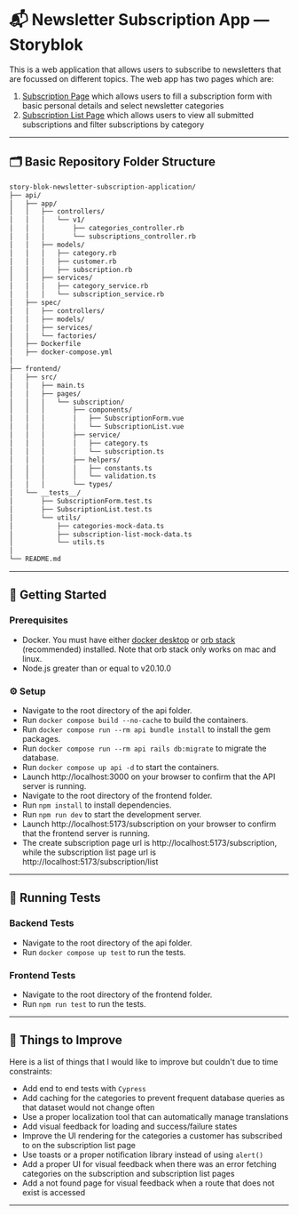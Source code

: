 # 📬 Newsletter Subscription App — Storyblok
This is a web application that allows users to subscribe to newsletters that are focussed on different topics. The web app has two pages which are:
1. [Subscription Page](http://localhost:5173/subscription) which allows users to fill a subscription form with basic personal details and select newsletter categories
2. [Subscription List Page](http://localhost:5173/subscription/list) which allows users to view all submitted subscriptions and filter subscriptions by category
---
## 🗂️ Basic Repository Folder Structure

```bash
story-blok-newsletter-subscription-application/
├── api/
│   ├── app/
│   │   ├── controllers/
│   │   │   └── v1/
│   │   │       ├── categories_controller.rb
│   │   │       └── subscriptions_controller.rb
│   │   ├── models/
│   │   │   ├── category.rb
│   │   │   ├── customer.rb
│   │   │   ├── subscription.rb
│   │   ├── services/
│   │   │   ├── category_service.rb
│   │   │   └── subscription_service.rb
│   ├── spec/
│   │   ├── controllers/
│   │   ├── models/
│   │   ├── services/
│   │   └── factories/
│   ├── Dockerfile
│   ├── docker-compose.yml
│
├── frontend/
│   ├── src/
│   │   ├── main.ts
│   │   ├── pages/
│   │   │   └── subscription/
│   │   │       ├── components/
│   │   │       │   ├── SubscriptionForm.vue
│   │   │       │   └── SubscriptionList.vue
│   │   │       ├── service/
│   │   │       │   ├── category.ts
│   │   │       │   └── subscription.ts
│   │   │       ├── helpers/
│   │   │       │   ├── constants.ts
│   │   │       │   └── validation.ts
│   │   │       └── types/
│   └── __tests__/
│       ├── SubscriptionForm.test.ts
│       ├── SubscriptionList.test.ts
│       └── utils/
│           ├── categories-mock-data.ts
│           ├── subscription-list-mock-data.ts
│           └── utils.ts
│
└── README.md
```

---

## 🚀 Getting Started

### Prerequisites
- Docker. You must have either [docker desktop](https://www.docker.com/products/docker-desktop) or [orb stack](https://orbstack.dev/) (recommended) installed. Note that orb stack only works on mac and linux.
- Node.js greater than or equal to v20.10.0

### ⚙️ Setup
- Navigate to the root directory of the api folder.
- Run `docker compose build --no-cache` to build the containers.
- Run `docker compose run --rm api bundle install` to install the gem packages.
- Run `docker compose run --rm api rails db:migrate` to migrate the database.
- Run `docker compose up api -d` to start the containers.
- Launch http://localhost:3000 on your browser to confirm that the API server is running.
- Navigate to the root directory of the frontend folder.
- Run `npm install` to install dependencies.
- Run `npm run dev` to start the development server.
- Launch http://localhost:5173/subscription on your browser to confirm that the frontend server is running.
- The create subscription page url is http://localhost:5173/subscription, while the subscription list page url is http://localhost:5173/subscription/list
---

## 🧪 Running Tests

### Backend Tests
- Navigate to the root directory of the api folder.
- Run `docker compose up test` to run the tests.

### Frontend Tests
- Navigate to the root directory of the frontend folder.
- Run `npm run test` to run the tests.
---

## 🔧 Things to Improve
Here is a list of things that I would like to improve but couldn't due to time constraints:
- Add end to end tests with `Cypress`
- Add caching for the categories to prevent frequent database queries as that dataset would not change often
- Use a proper localization tool that can automatically manage translations
- Add visual feedback for loading and success/failure states
- Improve the UI rendering for the categories a customer has subscribed to on the subscription list page
- Use toasts or a proper notification library instead of using `alert()`
- Add a proper UI for visual feedback when there was an error fetching categories on the subscription and subscription list pages
- Add a not found page for visual feedback when a route that does not exist is accessed
---
